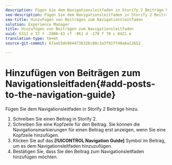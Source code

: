 ```yaml
---
description: Fügen Sie dem Navigationsleitfaden in Storify 2 Beiträge hinzu.
seo-description: Fügen Sie dem Navigationsleitfaden in Storify 2 Beiträge hinzu.
seo-title: Hinzufügen von Beiträgen zum Navigationsleitfaden
solution: Experience Manager
title: Hinzufügen von Beiträgen zum Navigationsleitfaden
uuid: 6312 e 17 f -2886-43 cf -961 d -179 f 70 c 8421 e
translation-type: tm+mt
source-git-commit: 67aeb3de964473b326c88c3a3f81ff48a6a12652

---
```



# Hinzufügen von Beiträgen zum Navigationsleitfaden{#add-posts-to-the-navigation-guide}

Fügen Sie dem Navigationsleitfaden in Storify 2 Beiträge hinzu.

1. Schreiben Sie einen Beitrag in Storify 2.
1. Schreiben Sie eine Kopfzeile für den Beitrag. Sie können die Navigationsmarkierungen für einen Beitrag erst anzeigen, wenn Sie eine Kopfzeile hinzufügen.
1. Klicken Sie auf das **[!UICONTROL Navigation Guide]** Symbol im Beitrag, um es dem Navigationsleitfaden hinzuzufügen.
1. Bestätigen Sie, dass Sie den Beitrag zum Navigationsleitfaden hinzufügen möchten.

